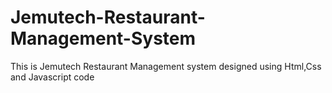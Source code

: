 # Jemutech-Restaurant-Management-System
This is Jemutech Restaurant Management system designed using Html,Css and Javascript code
